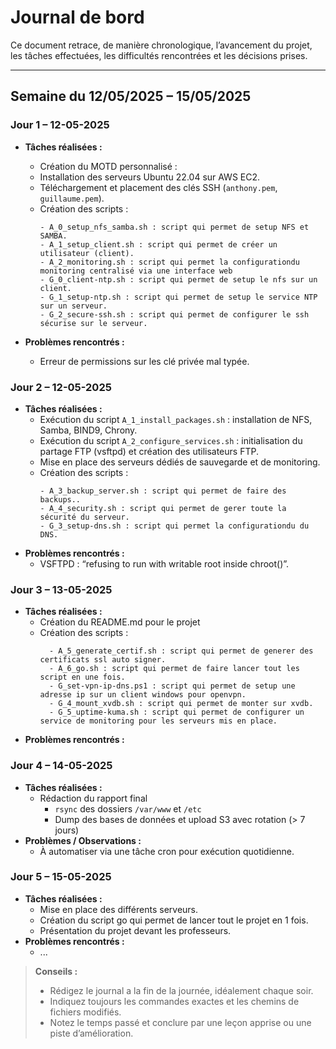 # Journal de bord

Ce document retrace, de manière chronologique, l’avancement du projet, les tâches effectuées, les difficultés rencontrées et les décisions prises.

---

## Semaine du 12/05/2025 – 15/05/2025

### Jour 1 – 12-05-2025
- **Tâches réalisées :** 

  - Création du MOTD personnalisé :  
  - Installation des serveurs Ubuntu 22.04 sur AWS EC2.  
  - Téléchargement et placement des clés SSH (`anthony.pem`, `guillaume.pem`).
  - Création des scripts : 
    ```
    - A_0_setup_nfs_samba.sh : script qui permet de setup NFS et SAMBA.
    - A_1_setup_client.sh : script qui permet de créer un utilisateur (client).
    - A_2_monitoring.sh : script qui permet la configurationdu monitoring centralisé via une interface web
    - G_0_client-ntp.sh : script qui permet de setup le nfs sur un client.
    - G_1_setup-ntp.sh : script qui permet de setup le service NTP sur un serveur.
    - G_2_secure-ssh.sh : script qui permet de configurer le ssh sécurise sur le serveur.
    ``` 
- **Problèmes rencontrés :**  
  - Erreur de permissions sur les clé privée mal typée.  

### Jour 2 – 12-05-2025
- **Tâches réalisées :**  
  - Exécution du script `A_1_install_packages.sh` : installation de NFS, Samba, BIND9, Chrony.  
  - Exécution du script `A_2_configure_services.sh` : initialisation du partage FTP (vsftpd) et création des utilisateurs FTP.  
  - Mise en place des serveurs dédiés de sauvegarde et de monitoring.
  - Création des scripts : 
    ```
    - A_3_backup_server.sh : script qui permet de faire des backups..
    - A_4_security.sh : script qui permet de gerer toute la sécurité du serveur.
    - G_3_setup-dns.sh : script qui permet la configurationdu du DNS.
    ``` 
- **Problèmes rencontrés :**  
  - VSFTPD : “refusing to run with writable root inside chroot()”.  

### Jour 3 – 13-05-2025
- **Tâches réalisées :**
  - Création du README.md pour le projet
  - Création des scripts : 
    ```
      - A_5_generate_certif.sh : script qui permet de generer des certificats ssl auto signer.
      - A_6_go.sh : script qui permet de faire lancer tout les script en une fois.
      - G_set-vpn-ip-dns.ps1 : script qui permet de setup une adresse ip sur un client windows pour openvpn.
      - G_4_mount_xvdb.sh : script qui permet de monter sur xvdb.
      - G_5_uptime-kuma.sh : script qui permet de configurer un service de monitoring pour les serveurs mis en place.
    ```
- **Problèmes rencontrés :**  


### Jour 4 – 14-05-2025
- **Tâches réalisées :**  
  - Rédaction du rapport final  
    - `rsync` des dossiers `/var/www` et `/etc`  
    - Dump des bases de données et upload S3 avec rotation (> 7 jours)  
- **Problèmes / Observations :**  
  - À automatiser via une tâche cron pour exécution quotidienne.

### Jour 5 – 15-05-2025
- **Tâches réalisées :**
  - Mise en place des différents serveurs.
  - Création du script go qui permet de lancer tout le projet en 1 fois.
  - Présentation du projet devant les professeurs.
- **Problèmes rencontrés :**  
  - ... 

> **Conseils :**  
> - Rédigez le journal a la fin de la journée, idéalement chaque soir.  
> - Indiquez toujours les commandes exactes et les chemins de fichiers modifiés.  
> - Notez le temps passé et conclure par une leçon apprise ou une piste d’amélioration.  
